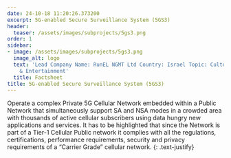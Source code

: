 ```yaml
---
date: 24-10-18 11:20:26.373200
excerpt: 5G-enabled Secure Surveillance System (5GS3)
header:
  teaser: /assets/images/subprojects/5gs3.png
order: 1
sidebar:
- image: /assets/images/subprojects/5gs3.png
  image_alt: logo
  text: 'Lead Company Name: RunEL NGMT Ltd Country: Israel Topic: Culture, Tourism
    & Entertainment'
  title: Factsheet
title: 5G-enabled Secure Surveillance System (5GS3)
---
```

Operate a complex Private 5G Cellular Network embedded within a Public Network that simultaneously support SA and NSA modes in a crowded area with thousands of active cellular subscribers using data hungry new applications and services. It has to be highlighted that since the Network is part of a Tier-1 Cellular Public network it complies with all the regulations, certifications, performance requirements, security and privacy requirements of a “Carrier Grade” cellular network.
{: .text-justify}

